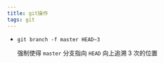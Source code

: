 ```yaml
---
title: git操作
tags: git
---
```




+ `git branch -f master HEAD~3`

  强制使得 `master` 分支指向 `HEAD` 向上追溯 $3$ 次的位置